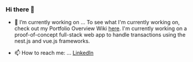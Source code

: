 ### Hi there 👋

- 🔭 I’m currently working on ...
To see what I'm currently working on, check out my
  Portfolio Overview Wiki [here](https://github.com/MarkWiltberger/portfolio-overview/wiki).
I'm currently working on a proof-of-concept full-stack web app to handle transactions using the nest.js and vue.js frameworks.
<!--
![rectangular nestjs logo]([image.jpg](https://raw.githubusercontent.com/MarkWiltberger/MarkWiltberger/main/nestjs-ar21.svg))
![rectangular vuejs logo]([image.jpg](https://raw.githubusercontent.com/MarkWiltberger/MarkWiltberger/main/vuejs-ar21.svg))
 -->


- 📫 How to reach me: ...
 [LinkedIn](https://www.linkedin.com/in/mark-wiltberger-07438665/)
<!--
![rectangular LinkedIn logo]([image.jpg](https://raw.githubusercontent.com/MarkWiltberger/MarkWiltberger/main/linkedin-ar21.svg))
 -->
 
<!--
**MarkWiltberger/MarkWiltberger** is a ✨ _special_ ✨ repository because its `README.md` (this file) appears on your GitHub profile.

Here are some ideas to get you started:

- 🔭 I’m currently working on ...
- 🌱 I’m currently learning ...
- 👯 I’m looking to collaborate on ...
- 🤔 I’m looking for help with ...
- 💬 Ask me about ...
- 📫 How to reach me: ...
- 😄 Pronouns: ...
- ⚡ Fun fact: ...
-->
